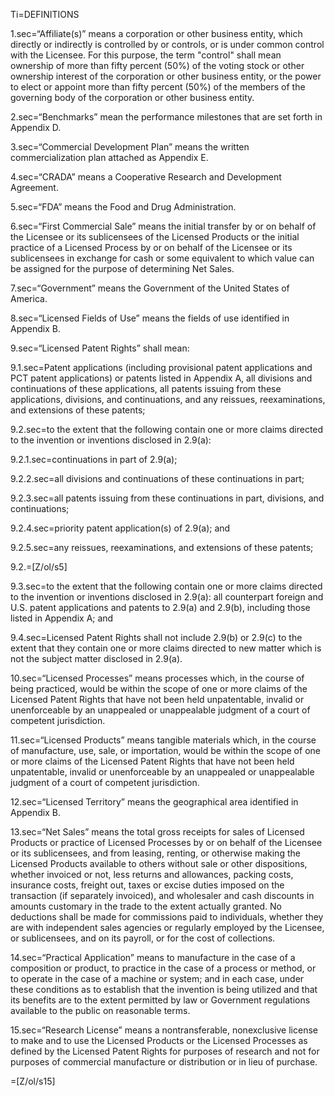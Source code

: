 Ti=DEFINITIONS

1.sec=“Affiliate(s)” means a corporation or other business entity, which directly or indirectly is controlled by or controls, or is under common control with the Licensee.  For this purpose, the term "control" shall mean ownership of more than fifty percent (50%) of the voting stock or other ownership interest of the corporation or other business entity, or the power to elect or appoint more than fifty percent (50%) of the members of the governing body of the corporation or other business entity.

2.sec=“Benchmarks” mean the performance milestones that are set forth in Appendix D.

3.sec=“Commercial Development Plan” means the written commercialization plan attached as Appendix E.

4.sec=“CRADA” means a Cooperative Research and Development Agreement.

5.sec=“FDA” means the Food and Drug Administration.

6.sec=“First Commercial Sale” means the initial transfer by or on behalf of the Licensee or its sublicensees of the Licensed Products or the initial practice of a Licensed Process by or on behalf of the Licensee or its sublicensees in exchange for cash or some equivalent to which value can be assigned for the purpose of determining Net Sales.

7.sec=“Government” means the Government of the United States of America.

8.sec=“Licensed Fields of Use” means the fields of use identified in Appendix B.

9.sec=“Licensed Patent Rights” shall mean:

9.1.sec=Patent applications (including provisional patent applications and PCT patent applications) or patents listed in Appendix A, all divisions and continuations of these applications, all patents issuing from these applications, divisions, and continuations, and any reissues, reexaminations, and extensions of these patents;

9.2.sec=to the extent that the following contain one or more claims directed to the invention or inventions disclosed in 2.9(a):

9.2.1.sec=continuations in part of 2.9(a);

9.2.2.sec=all divisions and continuations of these continuations in part;

9.2.3.sec=all patents issuing from these continuations in part, divisions, and continuations;

9.2.4.sec=priority patent application(s) of 2.9(a); and

9.2.5.sec=any reissues, reexaminations, and extensions of these patents;

9.2.=[Z/ol/s5]

9.3.sec=to the extent that the following contain one or more claims directed to the invention or inventions disclosed in 2.9(a): all counterpart foreign and U.S. patent applications and patents to 2.9(a) and 2.9(b), including those listed in Appendix A; and

9.4.sec=Licensed Patent Rights shall not include 2.9(b) or 2.9(c) to the extent that they contain one or more claims directed to new matter which is not the subject matter disclosed in 2.9(a).

10.sec=“Licensed Processes” means processes which, in the course of being practiced, would be within the scope of one or more claims of the Licensed Patent Rights that have not been held unpatentable, invalid or unenforceable by an unappealed or unappealable judgment of a court of competent jurisdiction.

11.sec=“Licensed Products” means tangible materials which, in the course of manufacture, use, sale, or importation, would be within the scope of one or more claims of the Licensed Patent Rights that have not been held unpatentable, invalid or unenforceable by an unappealed or unappealable judgment of a court of competent jurisdiction.

12.sec=“Licensed Territory” means the geographical area identified in Appendix B.

13.sec=“Net Sales” means the total gross receipts for sales of Licensed Products or practice of Licensed Processes by or on behalf of the Licensee or its sublicensees, and from leasing, renting, or otherwise making the Licensed Products available to others without sale or other dispositions, whether invoiced or not, less returns and allowances, packing costs, insurance costs, freight out, taxes or excise duties imposed on the transaction (if separately invoiced), and wholesaler and cash discounts in amounts customary in the trade to the extent actually granted.  No deductions shall be made for commissions paid to individuals, whether they are with independent sales agencies or regularly employed by the Licensee, or sublicensees, and on its payroll, or for the cost of collections.

14.sec=“Practical Application” means to manufacture in the case of a composition or product, to practice in the case of a process or method, or to operate in the case of a machine or system; and in each case, under these conditions as to establish that the invention is being utilized and that its benefits are to the extent permitted by law or Government regulations available to the public on reasonable terms.

15.sec=“Research License” means a nontransferable, nonexclusive license to make and to use the Licensed Products or the Licensed Processes as defined by the Licensed Patent Rights for purposes of research and not for purposes of commercial manufacture or distribution or in lieu of purchase.

=[Z/ol/s15]
